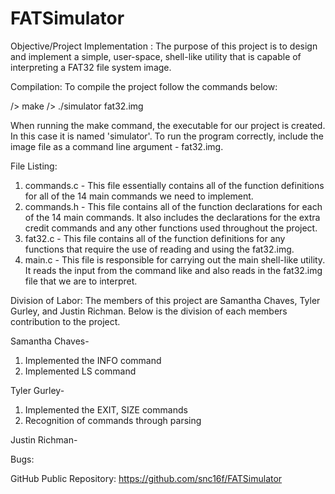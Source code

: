 # FATSimulator
Objective/Project Implementation :
The purpose of this project is to design and implement a simple, user-space, shell-like utility that is capable of interpreting a FAT32 file system image.

Compilation:
To compile the project follow the commands below:

/> make
/> ./simulator fat32.img

When running the make command, the executable for our project is created. In this case it is named 'simulator'. To run the program correctly, include the image file as a command line argument - fat32.img.

File Listing:
1) commands.c - This file essentially contains all of the function definitions for all of the 14 main commands we need to implement.
2) commands.h - This file contains all of the function declarations for each of the 14 main commands. It also includes the declarations for the extra credit commands and any other functions used throughout the project.
3) fat32.c - This file contains all of the function definitions for any functions that require the use of reading and using the fat32.img.
4) main.c - This file is responsible for carrying out the main shell-like utility. It reads the input from the command like and also reads in the fat32.img file that we are to interpret.

Division of Labor:
The members of this project are Samantha Chaves, Tyler Gurley, and Justin Richman. Below is the division of each members contribution to the project.

Samantha Chaves-
  1. Implemented the INFO command
  2. Implemented LS command

Tyler Gurley-
  1. Implemented the EXIT, SIZE commands
  2. Recognition of commands through parsing

Justin Richman-


Bugs:


GitHub Public Repository:
https://github.com/snc16f/FATSimulator
